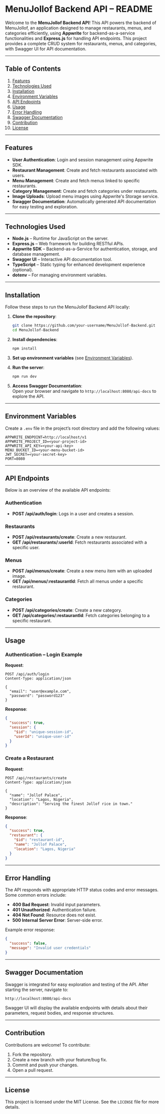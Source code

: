 # **MenuJollof Backend API – README**  

Welcome to the **MenuJollof Backend API**! This API powers the backend of MenuJollof, an application designed to manage restaurants, menus, and categories efficiently, using **Appwrite** for backend-as-a-service functionalities and **Express.js** for handling API endpoints. This project provides a complete CRUD system for restaurants, menus, and categories, with Swagger UI for API documentation.

---

## **Table of Contents**
1. [Features](#features)  
2. [Technologies Used](#technologies-used)  
3. [Installation](#installation)  
4. [Environment Variables](#environment-variables)  
5. [API Endpoints](#api-endpoints)  
6. [Usage](#usage)  
7. [Error Handling](#error-handling)  
8. [Swagger Documentation](#swagger-documentation)  
9. [Contribution](#contribution)  
10. [License](#license)

---

## **Features**
- **User Authentication**: Login and session management using Appwrite SDK.
- **Restaurant Management**: Create and fetch restaurants associated with users.
- **Menu Management**: Create and fetch menus linked to specific restaurants.
- **Category Management**: Create and fetch categories under restaurants.
- **Image Uploads**: Upload menu images using Appwrite's Storage service.
- **Swagger Documentation**: Automatically generated API documentation for easy testing and exploration.

---

## **Technologies Used**
- **Node.js** – Runtime for JavaScript on the server.  
- **Express.js** – Web framework for building RESTful APIs.  
- **Appwrite SDK** – Backend-as-a-Service for authentication, storage, and database management.  
- **Swagger UI** – Interactive API documentation tool.  
- **TypeScript** – Static typing for enhanced development experience (optional).  
- **dotenv** – For managing environment variables.  

---

## **Installation**
Follow these steps to run the MenuJollof Backend API locally:

1. **Clone the repository**:
   ```bash
   git clone https://github.com/your-username/MenuJollof-Backend.git
   cd MenuJollof-Backend
   ```

2. **Install dependencies**:
   ```bash
   npm install
   ```

3. **Set up environment variables** (see [Environment Variables](#environment-variables)).

4. **Run the server**:
   ```bash
   npm run dev
   ```

5. **Access Swagger Documentation**:  
   Open your browser and navigate to `http://localhost:8080/api-docs` to explore the API.

---

## **Environment Variables**
Create a `.env` file in the project’s root directory and add the following values:

```plaintext
APPWRITE_ENDPOINT=http://localhost/v1
APPWRITE_PROJECT_ID=<your-project-id>
APPWRITE_API_KEY=<your-api-key>
MENU_BUCKET_ID=<your-menu-bucket-id>
JWT_SECRET=<your-secret-key>
PORT=8080
```

---

## **API Endpoints**

Below is an overview of the available API endpoints:

### **Authentication**
- **POST /api/auth/login**: Logs in a user and creates a session.  

### **Restaurants**
- **POST /api/restaurants/create**: Create a new restaurant.  
- **GET /api/restaurants/:userId**: Fetch restaurants associated with a specific user.  

### **Menus**
- **POST /api/menus/create**: Create a new menu item with an uploaded image.  
- **GET /api/menus/:restaurantId**: Fetch all menus under a specific restaurant.  

### **Categories**
- **POST /api/categories/create**: Create a new category.  
- **GET /api/categories/:restaurantId**: Fetch categories belonging to a specific restaurant.  

---

## **Usage**

### **Authentication – Login Example**

**Request**:  
```http
POST /api/auth/login
Content-Type: application/json

{
  "email": "user@example.com",
  "password": "password123"
}
```

**Response**:
```json
{
  "success": true,
  "session": {
    "$id": "unique-session-id",
    "userId": "unique-user-id"
  }
}
```

### **Create a Restaurant**

**Request**:  
```http
POST /api/restaurants/create
Content-Type: application/json

{
  "name": "Jollof Palace",
  "location": "Lagos, Nigeria",
  "description": "Serving the finest Jollof rice in town."
}
```

**Response**:
```json
{
  "success": true,
  "restaurant": {
    "$id": "restaurant-id",
    "name": "Jollof Palace",
    "location": "Lagos, Nigeria"
  }
}
```

---

## **Error Handling**
The API responds with appropriate HTTP status codes and error messages. Some common errors include:

- **400 Bad Request**: Invalid input parameters.
- **401 Unauthorized**: Authentication failure.
- **404 Not Found**: Resource does not exist.
- **500 Internal Server Error**: Server-side error.

Example error response:
```json
{
  "success": false,
  "message": "Invalid user credentials"
}
```

---

## **Swagger Documentation**
Swagger is integrated for easy exploration and testing of the API. After starting the server, navigate to:

```
http://localhost:8080/api-docs
```

Swagger UI will display the available endpoints with details about their parameters, request bodies, and response structures.

---

## **Contribution**
Contributions are welcome! To contribute:

1. Fork the repository.
2. Create a new branch with your feature/bug fix.
3. Commit and push your changes.
4. Open a pull request.

---

## **License**
This project is licensed under the MIT License. See the `LICENSE` file for more details.
